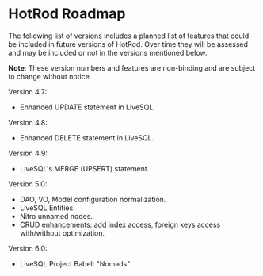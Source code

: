 # HotRod Roadmap

The following list of versions includes a planned list of features that could be included in future versions of HotRod. Over time 
they will be assessed and may be included or not in the versions mentioned below.

**Note**: These version numbers and features are non-binding and are subject to change without notice.

Version 4.7:

- Enhanced UPDATE statement in LiveSQL.

Version 4.8:

- Enhanced DELETE statement in LiveSQL.

Version 4.9:

- LiveSQL's MERGE (UPSERT) statement.

Version 5.0:

- DAO, VO, Model configuration normalization.
- LiveSQL Entities.
- Nitro unnamed nodes.
- CRUD enhancements: add index access, foreign keys access with/without optimization.

Version 6.0:

- LiveSQL Project Babel: "Nomads".

